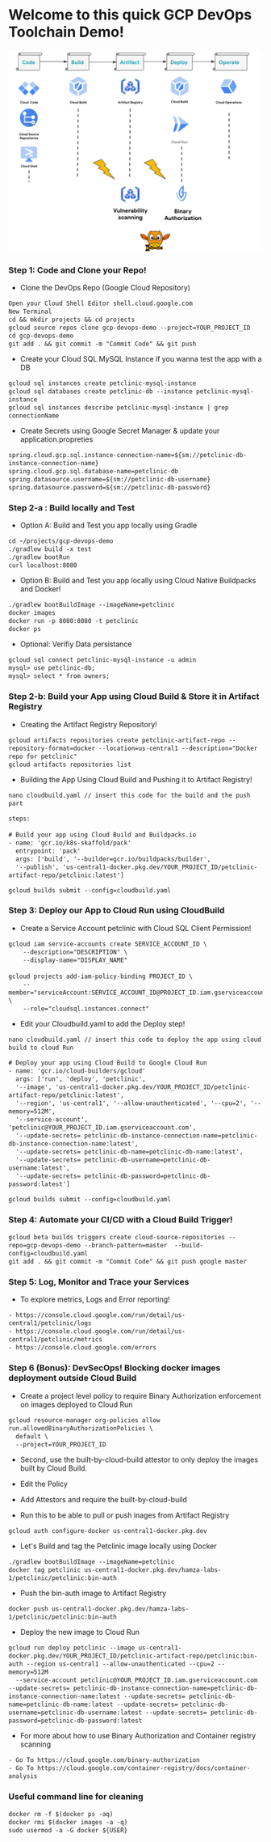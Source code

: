 # Welcome to this quick GCP DevOps Toolchain Demo! 
<img src="https://github.com/hamza-labs/gcp-devops-demo/blob/main/src/main/resources/static/resources/images/devsecops.png?raw=true" width="650"> 

### Step 1: Code and Clone your Repo! 

- Clone the DevOps Repo (Google Cloud Repository)
```
Open your Cloud Shell Editor shell.cloud.google.com 
New Terminal 
cd && mkdir projects && cd projects
gcloud source repos clone gcp-devops-demo --project=YOUR_PROJECT_ID
cd gcp-devops-demo
git add . && git commit -m "Commit Code" && git push
```

- Create your Cloud SQL MySQL Instance if you wanna test the app with a DB 
```
gcloud sql instances create petclinic-mysql-instance
gcloud sql databases create petclinic-db --instance petclinic-mysql-instance 
gcloud sql instances describe petclinic-mysql-instance | grep connectionName 
```

- Create Secrets using Google Secret Manager & update your application.propreties
```
spring.cloud.gcp.sql.instance-connection-name=${sm://petclinic-db-instance-connection-name}
spring.cloud.gcp.sql.database-name=petclinic-db
spring.datasource.username=${sm://petclinic-db-username}
spring.datasource.password=${sm://petclinic-db-password}
```

### Step 2-a : Build locally and Test

- Option A: Build and Test you app locally using Gradle
```
cd ~/projects/gcp-devops-demo
./gradlew build -x test  
./gradlew bootRun
curl localhost:8080
```

- Option B: Build and Test you app locally using Cloud Native Buildpacks and Docker!
```
./gradlew bootBuildImage --imageName=petclinic
docker images 
docker run -p 8080:8080 -t petclinic 
docker ps 
```

- Optional: Verifiy Data persistance 
```
gcloud sql connect petclinic-mysql-instance -u admin
mysql> use petclinic-db;
mysql> select * from owners;
```

### Step 2-b: Build your App using Cloud Build & Store it in Artifact Registry

- Creating the Artifact Registry Repository! 
```
gcloud artifacts repositories create petclinic-artifact-repo --repository-format=docker --location=us-central1 --description="Docker repo for petclinic" 
gcloud artifacts repositories list
```
- Building the App Using Cloud Build and Pushing it to Artifact Registry! 

```
nano cloudbuild.yaml // insert this code for the build and the push part 
```

```
steps:

# Build your app using Cloud Build and Buildpacks.io 
- name: 'gcr.io/k8s-skaffold/pack'
  entrypoint: 'pack'
  args: ['build', '--builder=gcr.io/buildpacks/builder', 
  '--publish', 'us-central1-docker.pkg.dev/YOUR_PROJECT_ID/petclinic-artifact-repo/petclinic:latest']
```

```
gcloud builds submit --config=cloudbuild.yaml
```
### Step 3: Deploy our App to Cloud Run using CloudBuild 
- Create a Service Account petclinic with Cloud SQL Client Permission! 
```
gcloud iam service-accounts create SERVICE_ACCOUNT_ID \
    --description="DESCRIPTION" \
    --display-name="DISPLAY_NAME" 

gcloud projects add-iam-policy-binding PROJECT_ID \
    --member="serviceAccount:SERVICE_ACCOUNT_ID@PROJECT_ID.iam.gserviceaccount.com" \
    --role="cloudsql.instances.connect"
```

- Edit your Cloudbuild.yaml to add the Deploy step! 
```
nano cloudbuild.yaml // insert this code to deploy the app using cloud build to cloud Run
```

```
# Deploy your app using Cloud Build to Google Cloud Run
- name: 'gcr.io/cloud-builders/gcloud'
  args: ['run', 'deploy', 'petclinic', 
  '--image', 'us-central1-docker.pkg.dev/YOUR_PROJECT_ID/petclinic-artifact-repo/petclinic:latest',
  '--region', 'us-central1', '--allow-unauthenticated', '--cpu=2', '--memory=512M',
  '--service-account', 'petclinic@YOUR_PROJECT_ID.iam.gserviceaccount.com', 
  '--update-secrets= petclinic-db-instance-connection-name=petclinic-db-instance-connection-name:latest',
  '--update-secrets= petclinic-db-name=petclinic-db-name:latest',
  '--update-secrets= petclinic-db-username=petclinic-db-username:latest',
  '--update-secrets= petclinic-db-password=petclinic-db-password:latest']
```

```
gcloud builds submit --config=cloudbuild.yaml
```

### Step 4: Automate your CI/CD with a Cloud Build Trigger!
```
gcloud beta builds triggers create cloud-source-repositories --repo=gcp-devops-demo --branch-pattern=master  --build-config=cloudbuild.yaml
git add . && git commit -m "Commit Code" && git push google master
```

### Step 5: Log, Monitor and Trace your Services
- To explore metrics, Logs and Error reporting! 
```
- https://console.cloud.google.com/run/detail/us-central1/petclinic/logs
- https://console.cloud.google.com/run/detail/us-central1/petclinic/metrics
- https://console.cloud.google.com/errors 
```

### Step 6 (Bonus): DevSecOps! Blocking docker images deployment outside Cloud Build 

- Create a project level policy to require Binary Authorization enforcement on images deployed to Cloud Run
```
gcloud resource-manager org-policies allow run.allowedBinaryAuthorizationPolicies \
  default \
  --project=YOUR_PROJECT_ID
```

- Second, use the built-by-cloud-build attestor to only deploy the images built by Cloud Build.
- Edit the Policy
- Add Attestors and require the built-by-cloud-build

- Run this to be able to pull or push inages from Artifact Registry
```
gcloud auth configure-docker us-central1-docker.pkg.dev
```

- Let's Build and tag the Petclinic image locally using Docker
```
./gradlew bootBuildImage --imageName=petclinic
docker tag petclinic us-central1-docker.pkg.dev/hamza-labs-1/petclinic/petclinic:bin-auth
```
- Push the bin-auth image to Artifact Registry
```
docker push us-central1-docker.pkg.dev/hamza-labs-1/petclinic/petclinic:bin-auth
```

- Deploy the new image to Cloud Run
```
gcloud run deploy petclinic --image us-central1-docker.pkg.dev/YOUR_PROJECT_ID/petclinic-artifact-repo/petclinic:bin-auth --region us-central1 --allow-unauthenticated --cpu=2 --memory=512M
  --service-account petclinic@YOUR_PROJECT_ID.iam.gserviceaccount.com --update-secrets= petclinic-db-instance-connection-name=petclinic-db-instance-connection-name:latest --update-secrets= petclinic-db-name=petclinic-db-name:latest --update-secrets= petclinic-db-username=petclinic-db-username:latest --update-secrets= petclinic-db-password=petclinic-db-password:latest
```

- For more about how to use Binary Authorization and Container registry scanning
```
- Go To https://cloud.google.com/binary-authorization
- Go To https://cloud.google.com/container-registry/docs/container-analysis
```

### Useful command line for cleaning 
```
docker rm -f $(docker ps -aq)
docker rmi $(docker images -a -q)
sudo usermod -a -G docker ${USER}
```